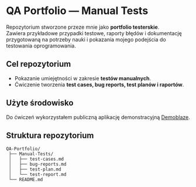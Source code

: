 # QA Portfolio — Manual Tests

Repozytorium stworzone przeze mnie jako **portfolio testerskie**.  
Zawiera przykładowe przypadki testowe, raporty błędów i dokumentację przygotowaną na potrzeby nauki i pokazania mojego podejścia do testowania oprogramowania.

## Cel repozytorium
- Pokazanie umiejętności w zakresie **testów manualnych**.  
- Ćwiczenie tworzenia **test cases, bug reports, test planów i raportów**.  

## Użyte środowisko
Do ćwiczeń wykorzystałem publiczną aplikację demonstracyjną [Demoblaze](https://demoblaze.com).  

## Struktura repozytorium
``` 
QA-Portfolio/
 ├── Manual-Tests/
 │   ├── test-cases.md
 │   ├── bug-reports.md
 │   ├── test-plan.md
 │   └── test-report.md
 └── README.md
``` 
